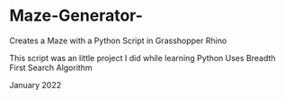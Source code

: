 # Maze-Generator-
Creates a Maze with a Python Script in Grasshopper Rhino

This script was an little project I did while learning Python 
Uses Breadth First Search Algorithm

January 2022
